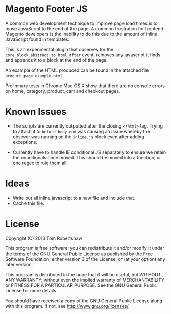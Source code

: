# Magento Footer JS

A common web development technique to improve page load times is to move JavaScript to the end of the page.  A common frustration for frontend Magento developers is the inability to do this due to the amount of inline JavaScript found in templates.

This is an experimental plugin that observes for the `core_block_abstract_to_html_after` event, removes any javascript it finds and appends it to a block at the end of the page. 

An example of the HTML produced can be found in the attached file `product_page_example.html`.

Prelimnary tests in Chrome Mac OS X show that there are no console errors on home, category, product, cart and checkout pages.

# Known Issues

- The scripts are currently outputted after the closing `</html>` tag.  Trying to attach it to `before_body_end` was causing an issue whereby the obsever was running on the `inline.js` block even after adding exceptions. 

- Currently have to handle IE conditional JS separately to ensure we retain the conditionals once moved.  This should be moved into a function, or one regex to rule them all.

# Ideas

- Write out all inline javascript to a new file and include that.
- Cache this file.

# License

Copyright (C) 2013 Tom Robertshaw

This program is free software: you can redistribute it and/or modify it under the terms of the GNU General Public License as published by the Free Software Foundation, either version 3 of the License, or (at your option) any later version.

This program is distributed in the hope that it will be useful, but WITHOUT ANY WARRANTY; without even the implied warranty of MERCHANTABILITY or FITNESS FOR A PARTICULAR PURPOSE.  See the GNU General Public License for more details.

You should have received a copy of the GNU General Public License along with this program.  If not, see <http://www.gnu.org/licenses/>
